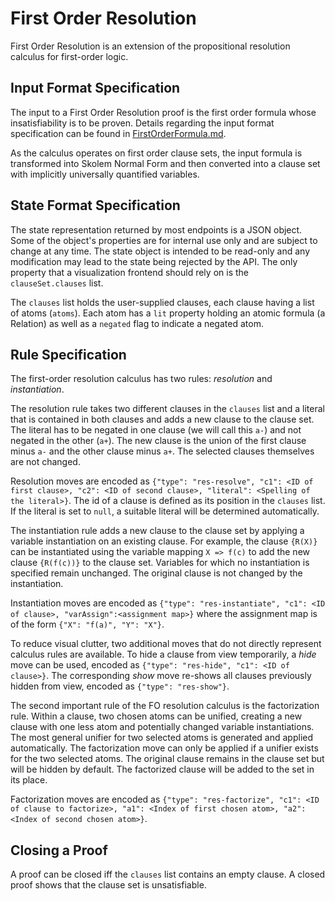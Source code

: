 # First Order Resolution

First Order Resolution is an extension of the propositional resolution calculus for first-order logic.

## Input Format Specification

The input to a First Order Resolution proof is the first order formula whose insatisfiability is to be proven. Details regarding the input format specification can be found in [FirstOrderFormula.md](./FirstOrderFormula.md).  

As the calculus operates on first order clause sets, the input formula is transformed into Skolem Normal Form and then converted into a clause set with implicitly universally quantified variables.

## State Format Specification

The state representation returned by most endpoints is a JSON object. Some of the object's properties are for internal use only and are subject to change at any time. The state object is intended to be read-only and any modification may lead to the state being rejected by the API. The only property that a visualization frontend should rely on is the `clauseSet.clauses` list.

The `clauses` list holds the user-supplied clauses, each clause having a list of atoms (`atoms`). Each atom has a `lit` property holding an atomic formula (a Relation) as well as a `negated` flag to indicate a negated atom.

## Rule Specification

The first-order resolution calculus has two rules: _resolution_ and _instantiation_.  

The resolution rule takes two different clauses in the `clauses` list and a literal that is contained in both clauses and adds a new clause to the clause set. The literal has to be negated in one clause (we will call this `a-`) and not negated in the other (`a+`). The new clause is the union of the first clause minus `a-` and the other clause minus `a+`. The selected clauses themselves are not changed.

Resolution moves are encoded as `{"type": "res-resolve", "c1": <ID of first clause>, "c2": <ID of second clause>, "literal": <Spelling of the literal>}`. The id of a clause is defined as its position in the `clauses` list. If the literal is set to `null`, a suitable literal will be determined automatically.

The instantiation rule adds a new clause to the clause set by applying a variable instantiation on an existing clause. For example, the clause `{R(X)}` can be instantiated using the variable mapping `X => f(c)` to add the new clause `{R(f(c))}` to the clause set. Variables for which no instantiation is specified remain unchanged. The original clause is not changed by the instantiation.  

Instantiation moves are encoded as `{"type": "res-instantiate", "c1": <ID of clause>, "varAssign":<assignment map>}` where the assignment map is of the form `{"X": "f(a)", "Y": "X"}`.  

To reduce visual clutter, two additional moves that do not directly represent calculus rules are available. To hide a clause from view temporarily, a _hide_ move can be used, encoded as `{"type": "res-hide", "c1": <ID of clause>}`. The corresponding _show_ move re-shows all clauses previously hidden from view, encoded as `{"type": "res-show"}`.

The second important rule of the FO resolution calculus is the factorization rule. Within a clause, two chosen atoms can be unified, creating a new clause with one less atom and potentially changed variable instantiations. The most general unifier for two selected atoms is generated and applied automatically. The factorization move can only be applied if a unifier exists for the two selected atoms. The original clause remains in the clause set but will be hidden by default. The factorized clause will be added to the set in its place.  

Factorization moves are encoded as `{"type": "res-factorize", "c1": <ID of clause to factorize>, "a1": <Index of first chosen atom>, "a2": <Index of second chosen atom>}`.

## Closing a Proof

A proof can be closed iff the `clauses` list contains an empty clause. A closed proof shows that the clause set is unsatisfiable.
